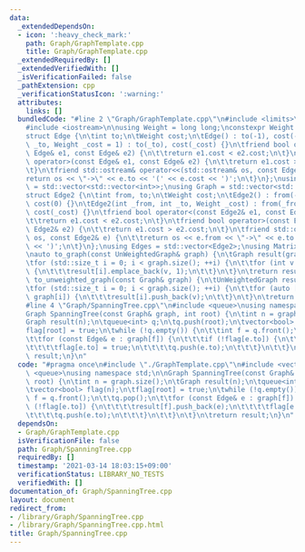 ```yaml
---
data:
  _extendedDependsOn:
  - icon: ':heavy_check_mark:'
    path: Graph/GraphTemplate.cpp
    title: Graph/GraphTemplate.cpp
  _extendedRequiredBy: []
  _extendedVerifiedWith: []
  _isVerificationFailed: false
  _pathExtension: cpp
  _verificationStatusIcon: ':warning:'
  attributes:
    links: []
  bundledCode: "#line 2 \"Graph/GraphTemplate.cpp\"\n#include <limits>\n#include <vector>\n\
    #include <iostream>\n\nusing Weight = long long;\nconstexpr Weight INF = std::numeric_limits<Weight>::max();\n\
    struct Edge {\n\tint to;\n\tWeight cost;\n\tEdge() : to(-1), cost(-1) {}\n\tEdge(int\
    \ _to, Weight _cost = 1) : to(_to), cost(_cost) {}\n\tfriend bool operator<(const\
    \ Edge& e1, const Edge& e2) {\n\t\treturn e1.cost < e2.cost;\n\t}\n\tfriend bool\
    \ operator>(const Edge& e1, const Edge& e2) {\n\t\treturn e1.cost > e2.cost;\n\
    \t}\n\tfriend std::ostream& operator<<(std::ostream& os, const Edge& e) {\n\t\t\
    return os << \"->\" << e.to << '(' << e.cost << ')';\n\t}\n};\nusing UnWeightedGraph\
    \ = std::vector<std::vector<int>>;\nusing Graph = std::vector<std::vector<Edge>>;\n\
    struct Edge2 {\n\tint from, to;\n\tWeight cost;\n\tEdge2() : from(-1), to(-1),\
    \ cost(0) {}\n\tEdge2(int _from, int _to, Weight _cost) : from(_from), to(_to),\
    \ cost(_cost) {}\n\tfriend bool operator<(const Edge2& e1, const Edge2& e2) {\n\
    \t\treturn e1.cost < e2.cost;\n\t}\n\tfriend bool operator>(const Edge2& e1, const\
    \ Edge2& e2) {\n\t\treturn e1.cost > e2.cost;\n\t}\n\tfriend std::ostream& operator<<(std::ostream&\
    \ os, const Edge2& e) {\n\t\treturn os << e.from << \"->\" << e.to << '(' << e.cost\
    \ << ')';\n\t}\n};\nusing Edges = std::vector<Edge2>;\nusing Matrix = std::vector<std::vector<Weight>>;\n\
    \nauto to_graph(const UnWeightedGraph& graph) {\n\tGraph result(graph.size());\n\
    \tfor (std::size_t i = 0; i < graph.size(); ++i) {\n\t\tfor (int v : graph[i])\
    \ {\n\t\t\tresult[i].emplace_back(v, 1);\n\t\t}\n\t}\n\treturn result;\n}\nauto\
    \ to_unweighted_graph(const Graph& graph) {\n\tUnWeightedGraph result(graph.size());\n\
    \tfor (std::size_t i = 0; i < graph.size(); ++i) {\n\t\tfor (auto [v, cost] :\
    \ graph[i]) {\n\t\t\tresult[i].push_back(v);\n\t\t}\n\t}\n\treturn result;\n}\n\
    #line 4 \"Graph/SpanningTree.cpp\"\n#include <queue>\nusing namespace std;\n\n\
    Graph SpanningTree(const Graph& graph, int root) {\n\tint n = graph.size();\n\t\
    Graph result(n);\n\tqueue<int> q;\n\tq.push(root);\n\tvector<bool> flag(n);\n\t\
    flag[root] = true;\n\twhile (!q.empty()) {\n\t\tint f = q.front();\n\t\tq.pop();\n\
    \t\tfor (const Edge& e : graph[f]) {\n\t\t\tif (!flag[e.to]) {\n\t\t\t\tresult[f].push_back(e);\n\
    \t\t\t\tflag[e.to] = true;\n\t\t\t\tq.push(e.to);\n\t\t\t}\n\t\t}\n\t}\n\treturn\
    \ result;\n}\n"
  code: "#pragma once\n#include \"./GraphTemplate.cpp\"\n#include <vector>\n#include\
    \ <queue>\nusing namespace std;\n\nGraph SpanningTree(const Graph& graph, int\
    \ root) {\n\tint n = graph.size();\n\tGraph result(n);\n\tqueue<int> q;\n\tq.push(root);\n\
    \tvector<bool> flag(n);\n\tflag[root] = true;\n\twhile (!q.empty()) {\n\t\tint\
    \ f = q.front();\n\t\tq.pop();\n\t\tfor (const Edge& e : graph[f]) {\n\t\t\tif\
    \ (!flag[e.to]) {\n\t\t\t\tresult[f].push_back(e);\n\t\t\t\tflag[e.to] = true;\n\
    \t\t\t\tq.push(e.to);\n\t\t\t}\n\t\t}\n\t}\n\treturn result;\n}\n"
  dependsOn:
  - Graph/GraphTemplate.cpp
  isVerificationFile: false
  path: Graph/SpanningTree.cpp
  requiredBy: []
  timestamp: '2021-03-14 18:03:15+09:00'
  verificationStatus: LIBRARY_NO_TESTS
  verifiedWith: []
documentation_of: Graph/SpanningTree.cpp
layout: document
redirect_from:
- /library/Graph/SpanningTree.cpp
- /library/Graph/SpanningTree.cpp.html
title: Graph/SpanningTree.cpp
---
```

